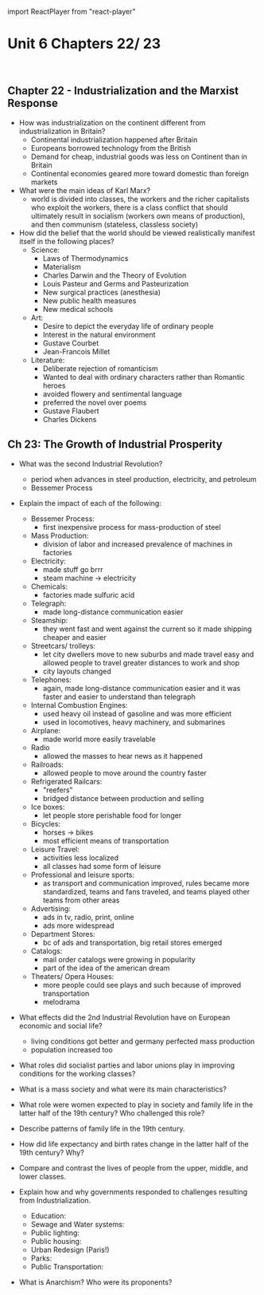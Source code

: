 import ReactPlayer from "react-player"

# Unit 6 Chapters 22/ 23
<ReactPlayer url="https://www.youtube.com/watch?v=MN8fjAjLLpg"  />

<br />
<ReactPlayer url="https://www.youtube.com/watch?v=meC5Zl5PC1U" />


## Chapter 22 - Industrialization and the Marxist Response
- How was industrialization on the continent different from industrialization in Britain?
  - Continental industrialization happened after Britain
  - Europeans borrowed technology from the British
  - Demand for cheap, industrial goods was less on Continent than in Britain
  - Continental economies geared more toward domestic than foreign markets
- What were the main ideas of Karl Marx?
  - world is divided into classes, the workers and the richer capitalists who exploit the workers, there is a class conflict that should ultimately result in socialism (workers own means of production), and then communism (stateless, classless society)
- How did the belief that the world should be viewed realistically manifest itself in the following places?
  - Science:
    - Laws of Thermodynamics
    - Materialism
    - Charles Darwin and the Theory of Evolution
    - Louis Pasteur and Germs and Pasteurization
    - New surgical practices (anesthesia)
    - New public health measures
    - New medical schools
  - Art:
    - Desire to depict the everyday life of ordinary people
    - Interest in the natural environment
    - Gustave Courbet
    - Jean-Francois Millet
  - Literature:
    - Deliberate rejection of romanticism
    - Wanted to deal with ordinary characters rather than Romantic heroes
    - avoided flowery and sentimental language
    - preferred the novel over poems
    - Gustave Flaubert
    - Charles Dickens
## Ch 23: The Growth of Industrial Prosperity
- What was the second Industrial Revolution?
  - period when advances in steel production, electricity, and petroleum
  - Bessemer Process
- Explain the impact of each of the following:
  - Bessemer Process:
    - first inexpensive process for mass-production of steel
  - Mass Production:
    - division of labor and increased prevalence of machines in factories
  - Electricity:
    - made stuff go brrr
    - steam machine -> electricity
  - Chemicals:
    - factories made sulfuric acid
  - Telegraph:
    - made long-distance communication easier
  - Steamship:
    - they went fast and went against the current so it made shipping cheaper and easier
  - Streetcars/ trolleys:
    - let city dwellers move to new suburbs and made travel easy and allowed people to travel greater distances to work and shop
    - city layouts changed
  - Telephones:
    - again, made long-distance communication easier and it was faster and easier to understand than telegraph
  - Internal Combustion Engines:
    - used heavy oil instead of gasoline and was more efficient
    - used in locomotives, heavy machinery, and submarines
  - Airplane:
    - made world more easily travelable
  - Radio
    - allowed the masses to hear news as it happened
  - Railroads:
    - allowed people to move around the country faster
  - Refrigerated Railcars:
    - "reefers"
    - bridged distance between production and selling
  - Ice boxes:
    - let people store perishable food for longer
  - Bicycles:
    - horses -> bikes
    - most efficient means of transportation
  - Leisure Travel:
    - activities less localized
    - all classes had some form of leisure
  - Professional and leisure sports:
    - as transport and communication improved, rules became more standardized, teams and fans traveled, and teams played other teams from other areas
  - Advertising:
    - ads in tv, radio, print, online
    - ads more widespread
  - Department Stores:
    - bc of ads and transportation, big retail stores emerged
  - Catalogs:
    - mail order catalogs were growing in popularity
    - part of the idea of the american dream
  - Theaters/ Opera Houses:
    - more people could see plays and such because of improved transportation
    - melodrama
- What effects did the 2nd Industrial Revolution have on European economic and social life?
  - living conditions got better and germany perfected mass production
  - population increased too

- What roles did socialist parties and labor unions play in improving conditions for the working classes?

- What is a mass society and what were its main characteristics?


- What role were women expected to play in society and family life in the latter half of the 19th century? Who challenged this role?


- Describe patterns of family life in the 19th century.


- How did life expectancy and birth rates change in the latter half of the 19th century? Why?


- Compare and contrast the lives of people from the upper, middle, and lower classes.


- Explain how and why governments responded to challenges resulting from Industrialization.
  - Education:
  - Sewage and Water systems:
  - Public lighting:
  - Public housing:
  - Urban Redesign (Paris!)
  - Parks:
  - Public Transportation:

- What is Anarchism?  Who were its proponents?
